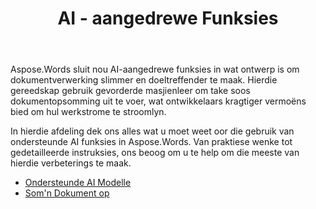 ﻿---
title: AI - aangedrewe Funksies
second_title: Aspose.Words vir .NET
articleTitle: AI - aangedrewe Funksies
linktitle: AI - aangedrewe Funksies
type: docs
weight: 35
description: "Aspose.Words vir .NET stel AI-aangedrewe gereedskap soos dokumentopsomming bekend om doeltreffendheid te verhoog. Leer hoe om AI-aangedrewe funksies te gebruik met wenke en gedetailleerde leiding."
url: /af/net/ai-powered-features/
timestamp: 2024-11-26-12-00-00
---

Aspose.Words sluit nou AI-aangedrewe funksies in wat ontwerp is om dokumentverwerking slimmer en doeltreffender te maak. Hierdie gereedskap gebruik gevorderde masjienleer om take soos dokumentopsomming uit te voer, wat ontwikkelaars kragtiger vermoëns bied om hul werkstrome te stroomlyn.

In hierdie afdeling dek ons alles wat u moet weet oor die gebruik van ondersteunde AI funksies in Aspose.Words. Van praktiese wenke tot gedetailleerde instruksies, ons beoog om u te help om die meeste van hierdie verbeterings te maak.

* [Ondersteunde AI Modelle](/words/net/supported-ai-models/)
* [Som'n Dokument op](/words/net/summarize-a-document/)

